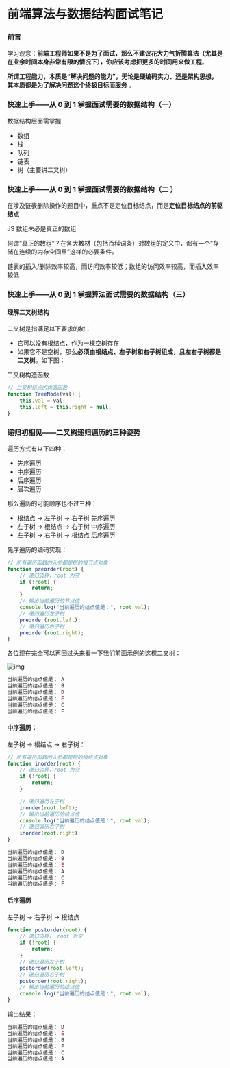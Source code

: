 # 前端算法与数据结构面试笔记

### 前言

学习观念：**前端工程师如果不是为了面试，那么不建议花大力气折腾算法（尤其是在业余时间本身非常有限的情况下），你应该考虑把更多的时间用来做工程**。

**所谓工程能力，本质是“解决问题的能力”，无论是硬编码实力、还是架构思想，其本质都是为了解决问题这个终极目标而服务** 。

### 快速上手——从 0 到 1 掌握面试需要的数据结构（一）

数据结构层面需掌握

-   数组
-   栈
-   队列
-   链表
-   树（主要讲二叉树）

### 快速上手——从 0 到 1 掌握面试需要的数据结构（二 ）

在涉及链表删除操作的题目中，重点不是定位目标结点，而是**定位目标结点的前驱结点**

JS 数组未必是真正的数组

何谓“真正的数组”？在各大教材（包括百科词条）对数组的定义中，都有一个“存储在连续的内存空间里”这样的必要条件。

链表的插入/删除效率较高，而访问效率较低；数组的访问效率较高，而插入效率较低

### 快速上手——从 0 到 1 掌握算法面试需要的数据结构（三）

####

#### 理解二叉树结构

二叉树是指满足以下要求的树：

-   它可以没有根结点，作为一棵空树存在
-   如果它不是空树，那么**必须由根结点、左子树和右子树组成，且左右子树都是二叉树**。如下图：

二叉树构造函数

```javascript
// 二叉树结点的构造函数
function TreeNode(val) {
    this.val = val;
    this.left = this.right = null;
}
```

### 递归初相见——二叉树递归遍历的三种姿势

遍历方式有以下四种：

-   先序遍历
-   中序遍历
-   后序遍历
-   层次遍历

那么遍历的可能顺序也不过三种：

-   根结点 -> 左子树 -> 右子树 先序遍历
-   左子树 -> 根结点 -> 右子树 中序遍历
-   左子树 -> 右子树 -> 根结点 后序遍历

先序遍历的编码实现：

```javascript
// 所有遍历函数的入参都是树的根节点对象
function preorder(root) {
    // 递归边界，root 为空
    if (!root) {
        return;
    }
    // 输出当前遍历的节点值
    console.log("当前遍历的结点值是：", root.val);
    // 递归遍历左子树
    preorder(root.left);
    // 递归遍历右子树
    preorder(root.right);
}
```

各位现在完全可以再回过头来看一下我们前面示例的这棵二叉树：

![img](https://user-gold-cdn.xitu.io/2020/4/6/1714ec60340dc2db?imageView2/0/w/1280/h/960/format/webp/ignore-error/1)

```javascript
当前遍历的结点值是： A
当前遍历的结点值是： B
当前遍历的结点值是： D
当前遍历的结点值是： E
当前遍历的结点值是： C
当前遍历的结点值是： F
```

#### 中序遍历：

左子树 -> 根结点 -> 右子树：

```javascript
// 所有遍历函数的入参都是树的根结点对象
function inorder(root) {
    // 递归边界，root 为空
    if (!root) {
        return;
    }

    // 递归遍历左子树
    inorder(root.left);
    // 输出当前遍历的结点值
    console.log("当前遍历的结点值是：", root.val);
    // 递归遍历右子树
    inorder(root.right);
}
```

```javascript
当前遍历的结点值是： D
当前遍历的结点值是： B
当前遍历的结点值是： E
当前遍历的结点值是： A
当前遍历的结点值是： C
当前遍历的结点值是： F
```

#### 后序遍历

左子树 -> 右子树 -> 根结点

```javascript
function postorder(root) {
    // 递归边界， root 为空
    if (!root) {
        return;
    }
    // 递归遍历左子树
    postorder(root.left);
    // 递归遍历右子树
    postorder(root.right);
    // 输出当前遍历的结点值
    console.log("当前遍历的结点值是：", root.val);
}
```

输出结果：

```javascript
当前遍历的结点值是： D
当前遍历的结点值是： E
当前遍历的结点值是： B
当前遍历的结点值是： F
当前遍历的结点值是： C
当前遍历的结点值是： A
```

